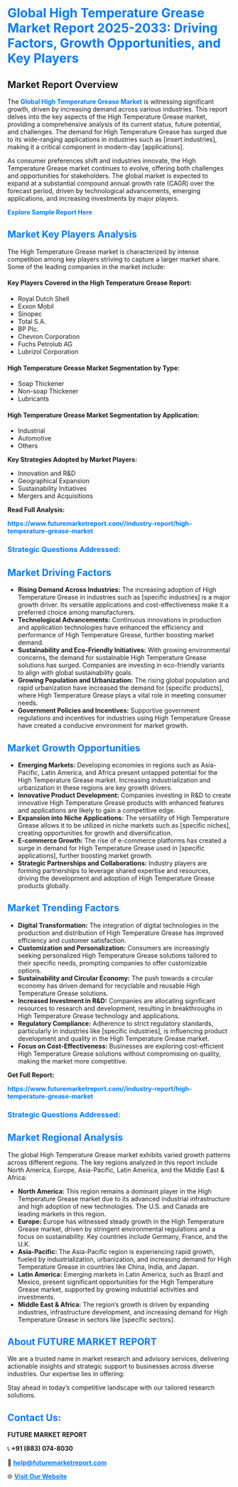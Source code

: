 <h1 style="color: #007BFF;">Global High Temperature Grease Market Report 2025-2033: Driving Factors, Growth Opportunities, and Key Players</h1>

<section id="overview">
<h2>Market Report Overview</h2>
<p>The <a href="https://www.futuremarketreport.com//industry-report/high-temperature-grease-market" style="color: #007BFF; text-decoration: none;"><strong>Global High Temperature Grease Market</strong></a> is witnessing significant growth, driven by increasing demand across various industries. This report delves into the key aspects of the High Temperature Grease market, providing a comprehensive analysis of its current status, future potential, and challenges. The demand for High Temperature Grease has surged due to its wide-ranging applications in industries such as [insert industries], making it a critical component in modern-day [applications].</p>
<p>As consumer preferences shift and industries innovate, the High Temperature Grease market continues to evolve, offering both challenges and opportunities for stakeholders. The global market is expected to expand at a substantial compound annual growth rate (CAGR) over the forecast period, driven by technological advancements, emerging applications, and increasing investments by major players.</p>
</section>

<section id="overview">
<p><a href="https://www.futuremarketreport.com//request-sample/reportId=57488" style="color: #007BFF; text-decoration: none;"><strong>Explore Sample Report Here</strong></a></p>
</section>

<section id="key-players">
<h2 style="color: #007BFF;">Market Key Players Analysis</h2>
<p>The High Temperature Grease market is characterized by intense competition among key players striving to capture a larger market share. Some of the leading companies in the market include:</p>
<h4>Key Players Covered in the High Temperature Grease Report:</h4>
<ul><li>Royal Dutch Shell</li><li>Exxon Mobil</li><li>Sinopec</li><li>Total S.A.</li><li>BP Plc.</li><li>Chevron Corporation</li><li>Fuchs Petrolub AG</li><li>Lubrizol Corporation</li></ul>
<h4>High Temperature Grease Market Segmentation by Type:</h4>
<ul><li>Soap Thickener</li><li>Non-soap Thickener</li><li>Lubricants</li></ul>

<h4>High Temperature Grease Market Segmentation by Application:</h4>
<ul><li>Industrial</li><li>Automotive</li><li>Others</li></ul>
<p><strong>Key Strategies Adopted by Market Players:</strong></p>
<ul>
<li>Innovation and R&D</li>
<li>Geographical Expansion</li>
<li>Sustainability Initiatives</li>
<li>Mergers and Acquisitions</li>
</ul>
</section>

<section>
<p><strong>Read Full Analysis: </strong></p><a href="https://www.futuremarketreport.com//industry-report/high-temperature-grease-market" style="color: #007BFF; text-decoration: none;"><strong>https://www.futuremarketreport.com//industry-report/high-temperature-grease-market</strong></a>
<h3 style="color: #007BFF;">Strategic Questions Addressed:</h3>
</section>

<section id="driving-factors">
<h2 style="color: #007BFF;">Market Driving Factors</h2>
<ul>
<li><strong>Rising Demand Across Industries:</strong> The increasing adoption of High Temperature Grease in industries such as [specific industries] is a major growth driver. Its versatile applications and cost-effectiveness make it a preferred choice among manufacturers.</li>
<li><strong>Technological Advancements:</strong> Continuous innovations in production and application technologies have enhanced the efficiency and performance of High Temperature Grease, further boosting market demand.</li>
<li><strong>Sustainability and Eco-Friendly Initiatives:</strong> With growing environmental concerns, the demand for sustainable High Temperature Grease solutions has surged. Companies are investing in eco-friendly variants to align with global sustainability goals.</li>
<li><strong>Growing Population and Urbanization:</strong> The rising global population and rapid urbanization have increased the demand for [specific products], where High Temperature Grease plays a vital role in meeting consumer needs.</li>
<li><strong>Government Policies and Incentives:</strong> Supportive government regulations and incentives for industries using High Temperature Grease have created a conducive environment for market growth.</li>
</ul>
</section>

<section id="growth-opportunities">
<h2 style="color: #007BFF;">Market Growth Opportunities</h2>
<ul>
<li><strong>Emerging Markets:</strong> Developing economies in regions such as Asia-Pacific, Latin America, and Africa present untapped potential for the High Temperature Grease market. Increasing industrialization and urbanization in these regions are key growth drivers.</li>
<li><strong>Innovative Product Development:</strong> Companies investing in R&D to create innovative High Temperature Grease products with enhanced features and applications are likely to gain a competitive edge.</li>
<li><strong>Expansion into Niche Applications:</strong> The versatility of High Temperature Grease allows it to be utilized in niche markets such as [specific niches], creating opportunities for growth and diversification.</li>
<li><strong>E-commerce Growth:</strong> The rise of e-commerce platforms has created a surge in demand for High Temperature Grease used in [specific applications], further boosting market growth.</li>
<li><strong>Strategic Partnerships and Collaborations:</strong> Industry players are forming partnerships to leverage shared expertise and resources, driving the development and adoption of High Temperature Grease products globally.</li>
</ul>
</section>

<section id="trending-factors">
<h2 style="color: #007BFF;">Market Trending Factors</h2>
<ul>
<li><strong>Digital Transformation:</strong> The integration of digital technologies in the production and distribution of High Temperature Grease has improved efficiency and customer satisfaction.</li>
<li><strong>Customization and Personalization:</strong> Consumers are increasingly seeking personalized High Temperature Grease solutions tailored to their specific needs, prompting companies to offer customizable options.</li>
<li><strong>Sustainability and Circular Economy:</strong> The push towards a circular economy has driven demand for recyclable and reusable High Temperature Grease solutions.</li>
<li><strong>Increased Investment in R&D:</strong> Companies are allocating significant resources to research and development, resulting in breakthroughs in High Temperature Grease technology and applications.</li>
<li><strong>Regulatory Compliance:</strong> Adherence to strict regulatory standards, particularly in industries like [specific industries], is influencing product development and quality in the High Temperature Grease market.</li>
<li><strong>Focus on Cost-Effectiveness:</strong> Businesses are exploring cost-efficient High Temperature Grease solutions without compromising on quality, making the market more competitive.</li>
</ul>
</section>

<section>
<p><strong>Get Full Report: </strong></p><a href="https://www.futuremarketreport.com//industry-report/high-temperature-grease-market" style="color: #007BFF; text-decoration: none;"><strong>https://www.futuremarketreport.com//industry-report/high-temperature-grease-market</strong></a>
<h3 style="color: #007BFF;">Strategic Questions Addressed:</h3>
</section>


<section id="regional-analysis">
<h2 style="color: #007BFF;">Market Regional Analysis</h2>
<p>The global High Temperature Grease market exhibits varied growth patterns across different regions. The key regions analyzed in this report include North America, Europe, Asia-Pacific, Latin America, and the Middle East & Africa:</p>
<ul>
<li><strong>North America:</strong> This region remains a dominant player in the High Temperature Grease market due to its advanced industrial infrastructure and high adoption of new technologies. The U.S. and Canada are leading markets in this region.</li>
<li><strong>Europe:</strong> Europe has witnessed steady growth in the High Temperature Grease market, driven by stringent environmental regulations and a focus on sustainability. Key countries include Germany, France, and the U.K.</li>
<li><strong>Asia-Pacific:</strong> The Asia-Pacific region is experiencing rapid growth, fueled by industrialization, urbanization, and increasing demand for High Temperature Grease in countries like China, India, and Japan.</li>
<li><strong>Latin America:</strong> Emerging markets in Latin America, such as Brazil and Mexico, present significant opportunities for the High Temperature Grease market, supported by growing industrial activities and investments.</li>
<li><strong>Middle East & Africa:</strong> The region’s growth is driven by expanding industries, infrastructure development, and increasing demand for High Temperature Grease in sectors like [specific sectors].</li>
</ul>
</section>

<footer>
<h2 style="color: #007BFF;">About FUTURE MARKET REPORT</h2>
<p>We are a trusted name in market research and advisory services, delivering actionable insights and strategic support to businesses across diverse industries. Our expertise lies in offering:</p>

<p>Stay ahead in today’s competitive landscape with our tailored research solutions.</p>

<h2 style="color: #007BFF;">Contact Us:</h2>
<p><strong>FUTURE MARKET REPORT</strong></p>
<p>📞 <strong>+91 (883) 074-8030</strong></p>
<p>📧 <strong><a href="mailto:help@futuremarketreport.com" style="color: #007BFF;">help@futuremarketreport.com</a></strong></p>
<p>🌐 <strong><a href="https://www.futuremarketreport.com/" style="color: #007BFF;">Visit Our Website</a></strong></p>
</footer>